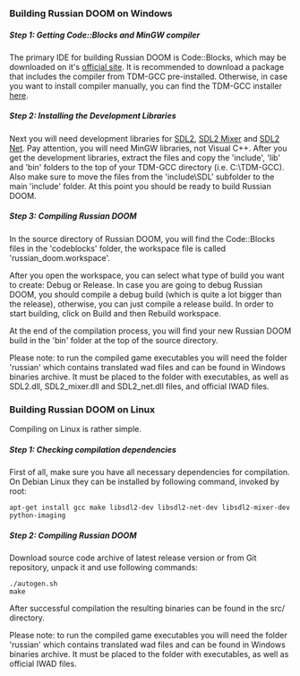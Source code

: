 ### Building Russian DOOM on Windows

##### Step 1: Getting Code::Blocks and MinGW compiler

The primary IDE for building Russian DOOM is Code::Blocks, which may be downloaded on it's [official site](http://www.codeblocks.org/downloads/binaries). It is recommended to download a package that includes the compiler from TDM-GCC pre-installed. Otherwise, in case you want to install compiler manually, you can find the TDM-GCC installer [here](http://tdm-gcc.tdragon.net/).

##### Step 2: Installing the Development Libraries

Next you will need development libraries for [SDL2](https://www.libsdl.org/download-2.0.php), [SDL2 Mixer](https://www.libsdl.org/projects/SDL_mixer/) and [SDL2 Net](https://www.libsdl.org/projects/SDL_net/). Pay attention, you will need MinGW libraries, not Visual C++. After you get the development libraries, extract the files and copy the 'include', 'lib' and 'bin' folders to the top of your TDM-GCC directory (i.e. C:\TDM-GCC). Also make sure to move the files from the 'include\SDL' subfolder to the main 'include' folder. At this point you should be ready to build Russian DOOM.

##### Step 3: Compiling Russian DOOM

In the source directory of Russian DOOM, you will find the Code::Blocks files in the 'codeblocks' folder, the workspace file is called 'russian_doom.workspace'.

After you open the workspace, you can select what type of build you want to create: Debug or Release. In case you are going to debug Russian DOOM, you should compile a debug build (which is quite a lot bigger than the release), otherwise, you can just compile a release build. In order to start building, click on Build and then Rebuild workspace.

At the end of the compilation process, you will find your new Russian DOOM build in the 'bin' folder at the top of the source directory.

Please note: to run the compiled game executables you will need the folder 'russian' which contains translated wad files and can be found in Windows binaries archive. It must be placed to the folder with executables, as well as SDL2.dll, SDL2_mixer.dll and SDL2_net.dll files, and official IWAD files.


### Building Russian DOOM on Linux

Compiling on Linux is rather simple. 

##### Step 1: Checking compilation dependencies

First of all, make sure you have all necessary dependencies for compilation. On Debian Linux they can be installed by following command, invoked by root:

`apt-get install gcc make libsdl2-dev libsdl2-net-dev libsdl2-mixer-dev python-imaging`

##### Step 2: Compiling Russian DOOM

Download source code archive of latest release version or from Git repository, unpack it and use following commands:

`./autogen.sh` <br />
`make`

After successful compilation the resulting binaries can be found in the src/ directory.

Please note: to run the compiled game executables you will need the folder 'russian' which contains translated wad files and can be found in Windows binaries archive. It must be placed to the folder with executables, as well as official IWAD files.
